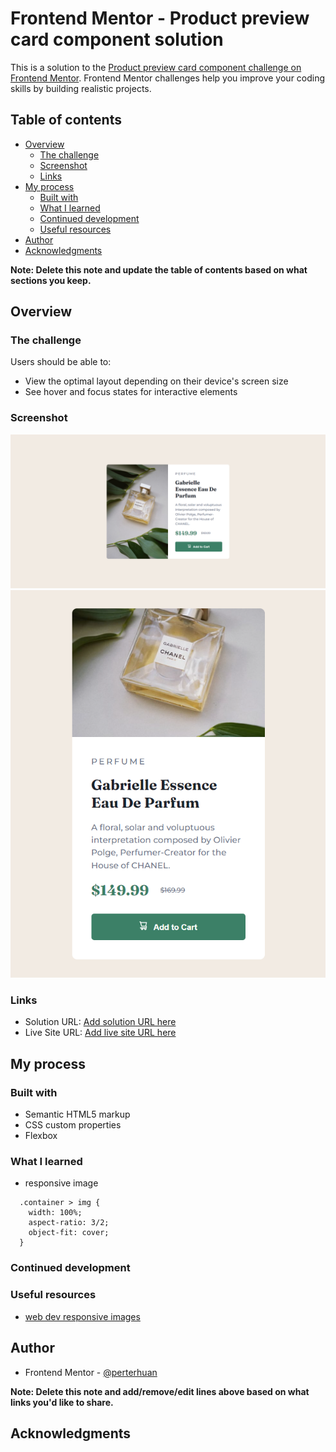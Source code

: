 # Frontend Mentor - Product preview card component solution

This is a solution to the [Product preview card component challenge on Frontend Mentor](https://www.frontendmentor.io/challenges/product-preview-card-component-GO7UmttRfa). Frontend Mentor challenges help you improve your coding skills by building realistic projects.

## Table of contents

- [Overview](#overview)
  - [The challenge](#the-challenge)
  - [Screenshot](#screenshot)
  - [Links](#links)
- [My process](#my-process)
  - [Built with](#built-with)
  - [What I learned](#what-i-learned)
  - [Continued development](#continued-development)
  - [Useful resources](#useful-resources)
- [Author](#author)
- [Acknowledgments](#acknowledgments)

**Note: Delete this note and update the table of contents based on what sections you keep.**

## Overview

### The challenge

Users should be able to:

- View the optimal layout depending on their device's screen size
- See hover and focus states for interactive elements

### Screenshot

![destop screenshot](./desktop_screenshoot.PNG)
![mobile screenshot](./mobile_screenshoot.PNG)

### Links

- Solution URL: [Add solution URL here](https://your-solution-url.com)
- Live Site URL: [Add live site URL here](https://your-live-site-url.com)

## My process

### Built with

- Semantic HTML5 markup
- CSS custom properties
- Flexbox

### What I learned

- responsive image

```
  .container > img {
    width: 100%;
    aspect-ratio: 3/2;
    object-fit: cover;
  }
```

### Continued development

### Useful resources

- [web dev responsive images](https://web.dev/learn/design/responsive-images/)

## Author

- Frontend Mentor - [@perterhuan](https://www.frontendmentor.io/profile/perterhuan)

**Note: Delete this note and add/remove/edit lines above based on what links you'd like to share.**

## Acknowledgments
